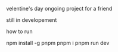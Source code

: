 velentine's day ongoing project for a friend

still in developement

how to run

npm install -g pnpm
pnpm i
pnpm run dev
